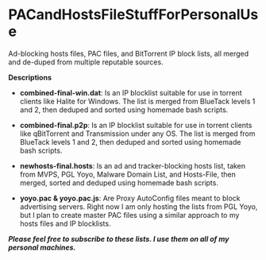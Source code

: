 # PACandHostsFileStuffForPersonalUse
Ad-blocking hosts files, PAC files, and BitTorrent IP block lists, all merged and de-duped from multiple reputable sources.

**Descriptions**

+ **combined-final-win.dat**: Is an IP blocklist suitable for use in torrent clients like Halite for Windows. The list is merged from BlueTack levels 1 and 2, then deduped and sorted using homemade bash scripts.

* **combined-final.p2p**: Is an IP blocklist suitable for use in torrent clients like qBitTorrent and Transmission under any OS. The list is merged from BlueTack levels 1 and 2, then deduped and sorted using homemade bash scripts.

- **newhosts-final.hosts**: Is an ad and tracker-blocking hosts list, taken from MVPS, PGL Yoyo, Malware Domain List, and Hosts-File, then merged, sorted and deduped using homemade bash scripts. 

+ **yoyo.pac & yoyo.pac.js**: Are Proxy AutoConfig files meant to block advertising servers. Right now I am only hosting the lists from PGL Yoyo, but I plan to create master PAC files using a similar approach to my hosts files and IP blocklists.

***Please feel free to subscribe to these lists. I use them on all of my personal machines.***
